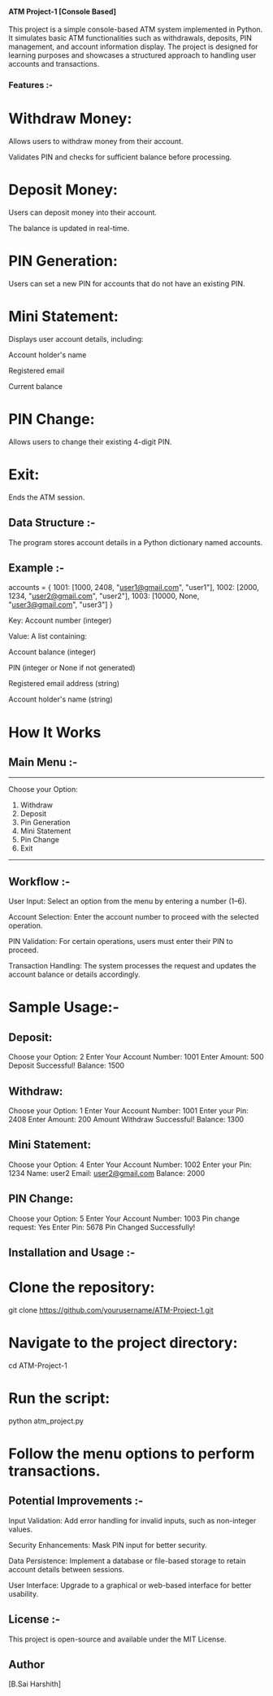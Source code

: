 #### ATM Project-1 [Console Based]

This project is a simple console-based ATM system implemented in Python. It simulates basic ATM functionalities such as withdrawals, deposits, PIN management, and account information display. The project is designed for learning purposes and showcases a structured approach to handling user accounts and transactions.

### Features :-

# Withdraw Money:

Allows users to withdraw money from their account.

Validates PIN and checks for sufficient balance before processing.

# Deposit Money:

Users can deposit money into their account.

The balance is updated in real-time.

# PIN Generation:

Users can set a new PIN for accounts that do not have an existing PIN.

# Mini Statement:

Displays user account details, including:

Account holder's name

Registered email

Current balance

# PIN Change:

Allows users to change their existing 4-digit PIN.

# Exit:

Ends the ATM session.

## Data Structure :-

The program stores account details in a Python dictionary named accounts.

## Example :-

accounts = {
    1001: [1000, 2408, "user1@gmail.com", "user1"],
    1002: [2000, 1234, "user2@gmail.com", "user2"],
    1003: [10000, None, "user3@gmail.com", "user3"]
}

Key: Account number (integer)

Value: A list containing:

Account balance (integer)

PIN (integer or None if not generated)

Registered email address (string)

Account holder's name (string)

# How It Works

## Main Menu :-

*******************************
Choose your Option:
1. Withdraw
2. Deposit
3. Pin Generation
4. Mini Statement
5. Pin Change
6. Exit
********************************

## Workflow :-

User Input: Select an option from the menu by entering a number (1–6).

Account Selection: Enter the account number to proceed with the selected operation.

PIN Validation: For certain operations, users must enter their PIN to proceed.

Transaction Handling: The system processes the request and updates the account balance or details accordingly.

# Sample Usage:-

## Deposit:

Choose your Option: 2
Enter Your Account Number: 1001
Enter Amount: 500
Deposit Successful!
Balance: 1500

## Withdraw:

Choose your Option: 1
Enter Your Account Number: 1001
Enter your Pin: 2408
Enter Amount: 200
Amount Withdraw Successful!
Balance: 1300

## Mini Statement:

Choose your Option: 4
Enter Your Account Number: 1002
Enter your Pin: 1234
Name: user2
Email: user2@gmail.com
Balance: 2000

## PIN Change:

Choose your Option: 5
Enter Your Account Number: 1003
Pin change request: Yes
Enter Pin: 5678
Pin Changed Successfully!

## Installation and Usage :-

# Clone the repository:

git clone https://github.com/yourusername/ATM-Project-1.git

# Navigate to the project directory:

cd ATM-Project-1

# Run the script:

python atm_project.py

# Follow the menu options to perform transactions.

## Potential Improvements :-

Input Validation: Add error handling for invalid inputs, such as non-integer values.

Security Enhancements: Mask PIN input for better security.

Data Persistence: Implement a database or file-based storage to retain account details between sessions.

User Interface: Upgrade to a graphical or web-based interface for better usability.

## License :-

This project is open-source and available under the MIT License.

## Author

[B.Sai Harshith]
